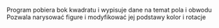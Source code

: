 Program pobiera bok kwadratu i wypisuje dane na temat pola i obwodu
Pozwala narysować figure i modyfikować jej podstawy kolor i rotacje

